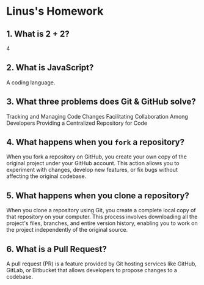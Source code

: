 # Linus's Homework

## 1. What is 2 + 2?

4

## 2. What is JavaScript?

A coding language.

## 3. What three problems does Git & GitHub solve?

Tracking and Managing Code Changes
Facilitating Collaboration Among Developers
Providing a Centralized Repository for Code

## 4. What happens when you `fork` a repository?

When you fork a repository on GitHub, you create your own copy of the original project under your GitHub account. This action allows you to experiment with changes, develop new features, or fix bugs without affecting the original codebase.

## 5. What happens when you clone a repository?

When you clone a repository using Git, you create a complete local copy of that repository on your computer. This process involves downloading all the project's files, branches, and entire version history, enabling you to work on the project independently of the original source.

## 6. What is a Pull Request?

A pull request (PR) is a feature provided by Git hosting services like GitHub, GitLab, or Bitbucket that allows developers to propose changes to a codebase.